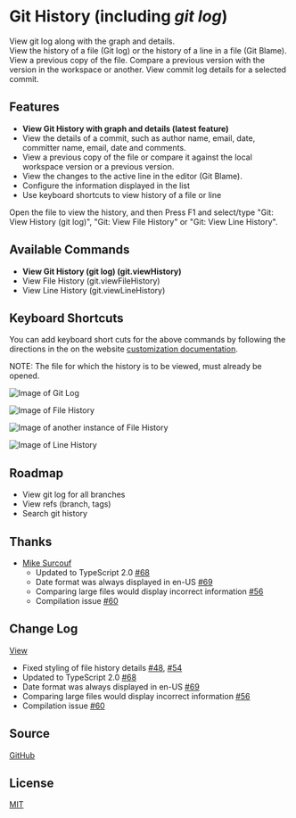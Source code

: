 # Git History (including _git log_)

View git log along with the graph and details.   
View the history of a file (Git log) or the history of a line in a file (Git Blame).
View a previous copy of the file.
Compare a previous version with the version in the workspace or another.
View commit log details for a selected commit.

## Features
* **View Git History with graph and details (latest feature)**
* View the details of a commit, such as author name, email, date, committer name, email, date and comments.
* View a previous copy of the file or compare it against the local workspace version or a previous version.
* View the changes to the active line in the editor (Git Blame).
* Configure the information displayed in the list
* Use keyboard shortcuts to view history of a file or line

Open the file to view the history, and then 
Press F1 and select/type "Git: View History (git log)", "Git: View File History" or "Git: View Line History".

## Available Commands
* **View Git History (git log) (git.viewHistory)**
* View File History (git.viewFileHistory)
* View Line History (git.viewLineHistory)

## Keyboard Shortcuts
You can add keyboard short cuts for the above commands by following the directions in the on the website [customization documentation](https://code.visualstudio.com/docs/customization/keybindings).

NOTE: The file for which the history is to be viewed, must already be opened.
 
![Image of Git Log](https://raw.githubusercontent.com/DonJayamanne/gitHistoryVSCode/master/images/gitLogv2.gif)

![Image of File History](https://raw.githubusercontent.com/DonJayamanne/gitHistoryVSCode/master/images/fileHistoryCommand.gif)

![Image of another instance of File History](https://raw.githubusercontent.com/DonJayamanne/gitHistoryVSCode/master/images/fileHistoryCommandMore.gif)

![Image of Line History](https://raw.githubusercontent.com/DonJayamanne/gitHistoryVSCode/master/images/lineHistoryCommand.gif)

## Roadmap   
- View git log for all branches   
- View refs (branch, tags)   
- Search git history

## Thanks 
- [Mike Surcouf](https://github.com/mikes-gh)
    + Updated to TypeScript 2.0 [#68](https://github.com/DonJayamanne/gitHistoryVSCode/pull/68)
    + Date format was always displayed in en-US [#69](https://github.com/DonJayamanne/gitHistoryVSCode/issues/69)
    + Comparing large files would display incorrect information [#56](https://github.com/DonJayamanne/gitHistoryVSCode/issues/56)
    + Compilation issue [#60](https://github.com/DonJayamanne/gitHistoryVSCode/issues/60)

## Change Log 
[View](https://github.com/DonJayamanne/gitHistoryVSCode/blob/master/CHANGELOG.md)
* Fixed styling of file history details [#48](https://github.com/DonJayamanne/gitHistoryVSCode/issues/48), [#54](https://github.com/DonJayamanne/gitHistoryVSCode/issues/54)
* Updated to TypeScript 2.0 [#68](https://github.com/DonJayamanne/gitHistoryVSCode/pull/68)
* Date format was always displayed in en-US [#69](https://github.com/DonJayamanne/gitHistoryVSCode/issues/69)
* Comparing large files would display incorrect information [#56](https://github.com/DonJayamanne/gitHistoryVSCode/issues/56)
* Compilation issue [#60](https://github.com/DonJayamanne/gitHistoryVSCode/issues/60)
 
## Source

[GitHub](https://github.com/DonJayamanne/gitHistoryVSCode)
                
## License

[MIT](https://raw.githubusercontent.com/DonJayamanne/bowerVSCode/master/LICENSE)
